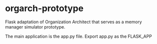 # orgarch-prototype
Flask adaptation of Organization Architect that serves as a memory manager simulator prototype. 

The main application is the app.py file. 
Export app.py as the FLASK_APP
